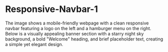 # Responsive-Navbar-1
The image shows a mobile-friendly webpage with a clean responsive navbar featuring a logo on the left and a hamburger menu on the right. Below is a visually appealing banner section with a starry night sky background, a bold "Welcome" heading, and brief placeholder text, creating a simple yet elegant design.
